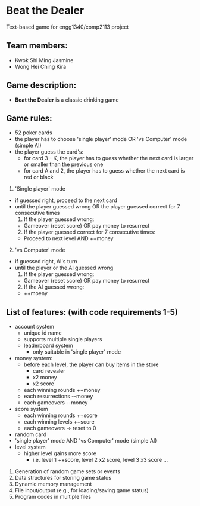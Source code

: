 # Beat the Dealer
Text-based game for engg1340/comp2113 project

## Team members:
- Kwok Shi Ming Jasmine
- Wong Hei Ching Kira

## Game description:
- **Beat the Dealer** is a classic drinking game

## Game rules:
- 52 poker cards
- the player has to choose 'single player' mode OR 'vs Computer' mode (simple AI)
- the player guess the card's:
  - for card 3 - K, the player has to guess whether the next card is larger or smaller than the previous one
  - for card A and 2, the player has to guess whether the next card is red or black
 
1. 'Single player' mode
- if guessed right, proceed to the next card
- until the player guessed wrong OR the player guessed correct for 7 consecutive times
  1. If the player guessed wrong:
   - Gameover (reset score) OR pay money to resurrect
  2. If the player guessed correct for 7 consecutive times:
   - Proceed to next level AND ++money

2. 'vs Computer' mode
- if guessed right, AI's turn
- until the player or the AI guessed wrong 
  1. If the player guessed wrong:
   - Gameover (reset score) OR pay money to resurrect
  2. If the AI guessed wrong:
   - ++moeny 
                                                                                                                                                                        
## List of features: (with code requirements 1-5)
- account system
  - unique id name
  - supports multiple single players
  - leaderboard system
    - only suitable in 'single player' mode
- money system:
  - before each level, the player can buy items in the store
    - card revealer
    - x2 money
    - x2 score
  - each winning rounds ++money
  - each resurrections --money
  - each gameovers --money
- score system
  - each winning rounds ++score
  - each winning levels ++score 
  - each gameovers -> reset to 0
- random card
- 'single player' mode AND 'vs Computer' mode (simple AI)
- level system 
  - higher level gains more score
    - i.e. level 1 ++score, level 2 x2 score, level 3 x3 score ... 

1. Generation of random game sets or events
2. Data structures for storing game status
3. Dynamic memory management
4. File input/output (e.g., for loading/saving game status)
5. Program codes in multiple files
